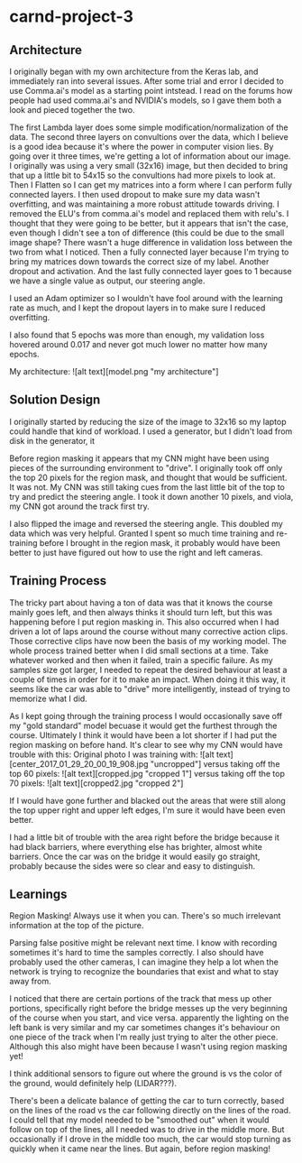 # carnd-project-3

## Architecture
I originally began with my own architecture from the Keras lab, and immediately ran into several issues. After some trial and error I decided to use Comma.ai's model as a starting point intstead. I read on the forums how people had used comma.ai's and NVIDIA's models, so I gave them both a look and pieced together the two. 

The first Lambda layer does some simple modification/normalization of the data.
The second three layers on convultions over the data, which I believe is a good idea because it's where the power in computer vision lies. By going over it three times, we're getting a lot of information about our image. I originally was using a very small (32x16) image, but then decided to bring that up a little bit to 54x15 so the convultions had more pixels to look at.
Then I Flatten so I can get my matrices into a form where I can perform fully connected layers.
I then used dropout to make sure my data wasn't overfitting, and was maintaining a more robust attitude towards driving.
I removed the ELU's from comma.ai's model and replaced them with relu's. I thought that they were going to be better, but it appears that isn't the case, even though I didn't see a ton of difference (this could be due to the small image shape? There wasn't a huge difference in validation loss between the two from what I noticed. 
Then a fully connected layer because I'm trying to bring my matrices down towards the correct size of my label.
Another dropout and activation.
And the last fully connected layer goes to 1 because we have a single value as output, our steering angle.

I used an Adam optimizer so I wouldn't have fool around with the learning rate as much, and I kept the dropout layers in to make sure I reduced overfitting.

I also found that 5 epochs was more than enough, my validation loss hovered around 0.017 and never got much lower no matter how many epochs.

My architecture: 
![alt text][model.png "my architecture"]

## Solution Design
I originally started by reducing the size of the image to 32x16 so my laptop could handle that kind of workload. I used a generator, but I didn't load from disk in the generator, it 

Before region masking it appears that my CNN might have been using pieces of the surrounding environment to "drive". I originally took off only the top 20 pixels for the region mask, and thought that would be sufficient. It was not. My CNN was still taking cues from the last little bit of the top to try and predict the steering angle. I took it down another 10 pixels, and viola, my CNN got around the track first try.

I also flipped the image and reversed the steering angle. This doubled my data which was very helpful. Granted I spent so much time training and re-training before I brought in the region mask, it probably would have been better to just have figured out how to use the right and left cameras.

## Training Process
The tricky part about having a ton of data was that it knows the course mainly goes left, and then always thinks it should turn left, but this was happening before I put region masking in. This also occurred when I had driven a lot of laps around the course without many corrective action clips. Those corrective clips have now been the basis of my working model. The whole process trained better when I did small sections at a time. Take whatever worked and then when it failed, train a specific failure. As my samples size got larger, I needed to repeat the desired behaviour at least a couple of times in order for it to make an impact. When doing it this way, it seems like the car was able to "drive" more intelligently, instead of trying to memorize what I did.

As I kept going through the training process I would occasionally save off my "gold standard" model becuase it would get the furthest through the course. Ultimately I think it would have been a lot shorter if I had put the region masking on before hand. It's clear to see why my CNN would have trouble with this: 
Original photo I was training with: 
![alt text][center_2017_01_29_20_00_19_908.jpg "uncropped"]
versus taking off the top 60 pixels:
![alt text][cropped.jpg "cropped 1"]
versus taking off the top 70 pixels:
![alt text][cropped2.jpg "cropped 2"]

If I would have gone further and blacked out the areas that were still along the top upper right and upper left edges, I'm sure it would have been even better.

I had a little bit of trouble with the area right before the bridge because it had black barriers, where everything else has brighter, almost white barriers. Once the car was on the bridge it would easily go straight, probably because the sides were so clear and easy to distinguish.

## Learnings
Region Masking! Always use it when you can. There's so much irrelevant information at the top of the picture.

Parsing false positive might be relevant next time. I know with recording sometimes it's hard to time the samples correctly. I also should have probably used the other cameras, I can imagine they help a lot when the network is trying to recognize the boundaries that exist and what to stay away from.

I noticed that there are certain portions of the track that mess up other portions, specifically right before the bridge messes up the very beginning of the course when you start, and vice versa. apparently the lighting on the left bank is very similar and my car sometimes changes it's behaviour on one piece of the track when I'm really just trying to alter the other piece. Although this also might have been because I wasn't using region masking yet!

I think additional sensors to figure out where the ground is vs the color of the ground, would definitely help (LIDAR???).

There's been a delicate balance of getting the car to turn correctly, based on the lines of the road vs the car following directly on the lines of the road. I could tell that my model needed to be "smoothed out" when it would follow on top of the lines, all I needed was to drive in the middle more. But occasionally if I drove in the middle too much, the car would stop turning as quickly when it came near the lines. But again, before region masking!
